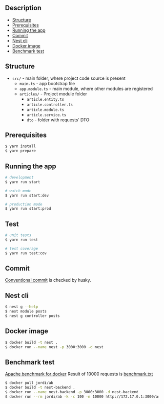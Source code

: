 ## Description

- [Structure](#structure)
- [Prerequisites](#prerequisites)
- [Running the app](#running-the-app)
- [Commit](#commit)
- [Nest cli](#nest-cli)
- [Docker image](#docker-image)
- [Benchmark test](#benchmark-test)

## Structure

- `src/` - main folder, where project code source is present
  - `main.ts` - app bootstrap file
  - `app.module.ts` - main module, where other modules are registered
  - `articles/` - Project module folder
    - `article.entity.ts`
    - `article.controller.ts`
    - `article.module.ts`
    - `article.service.ts`
    - `dto` - folder with requests' DTO

## Prerequisites

```bash
$ yarn install
$ yarn prepare
```

## Running the app

```bash
# development
$ yarn run start

# watch mode
$ yarn run start:dev

# production mode
$ yarn run start:prod
```

## Test

```bash
# unit tests
$ yarn run test

# test coverage
$ yarn run test:cov
```

## Commit

[Conventional commit](https://www.conventionalcommits.org/en/v1.0.0/) is checked by husky.

## Nest cli

```bash
$ nest g --help
$ nest module posts
$ nest g controller posts
```

## Docker image

```bash
$ docker build -t nest .
$ docker run --name nest -p 3000:3000 -d nest
```

## Benchmark test

[Apache benchmark for docker](https://hub.docker.com/r/jordi/ab)
Result of 10000 requests is [benchmark.txt](https://github.com/kozulova/nest-backend/blob/main/benchmark.txt)

```bash
$ docker pull jordi/ab
$ docker build -t nest-backend .
$ docker run --name nest-backend -p 3000:3000 -d nest-backend
$ docker run --rm jordi/ab -k -c 100 -n 10000 http://172.17.0.1:3000/articles/ > benchmark.txt
```
